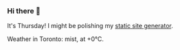 ### Hi there :wave:

It's Thursday! I might be polishing my [static site generator](https://github.com/bewuethr/pandoc-bash-blog).

Weather in Toronto: mist, at +0°C.
